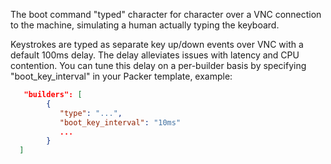 <!-- Code generated from the comments of the VNCConfig struct in common/bootcommand/config.go; DO NOT EDIT MANUALLY -->
The boot command "typed" character for character over a VNC connection to
the machine, simulating a human actually typing the keyboard.

Keystrokes are typed as separate key up/down events over VNC with a default
100ms delay. The delay alleviates issues with latency and CPU contention.
You can tune this delay on a per-builder basis by specifying
"boot_key_interval" in your Packer template, example:

``` json
   "builders": [
        {
           "type": "...",
           "boot_key_interval": "10ms"
           ...
        }
  ]
```
